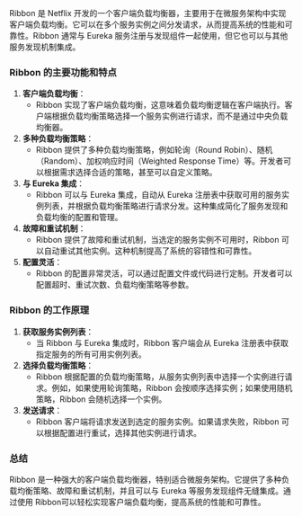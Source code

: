 Ribbon 是 Netflix 开发的一个客户端负载均衡器，主要用于在微服务架构中实现客户端负载均衡。它可以在多个服务实例之间分发请求，从而提高系统的性能和可靠性。Ribbon 通常与 Eureka 服务注册与发现组件一起使用，但它也可以与其他服务发现机制集成。
### Ribbon 的主要功能和特点

1. **客户端负载均衡**：
   - Ribbon 实现了客户端负载均衡，这意味着负载均衡逻辑在客户端执行。客户端根据负载均衡策略选择一个服务实例进行请求，而不是通过中央负载均衡器。
2. **多种负载均衡策略**：
   - Ribbon 提供了多种负载均衡策略，例如轮询（Round Robin）、随机（Random）、加权响应时间（Weighted Response Time）等。开发者可以根据需求选择合适的策略，甚至可以自定义策略。
3. **与 Eureka 集成**：
   - Ribbon 可以与 Eureka 集成，自动从 Eureka 注册表中获取可用的服务实例列表，并根据负载均衡策略进行请求分发。这种集成简化了服务发现和负载均衡的配置和管理。
4. **故障和重试机制**：
   - Ribbon 提供了故障和重试机制，当选定的服务实例不可用时，Ribbon 可以自动重试其他实例。这种机制提高了系统的容错性和可靠性。
5. **配置灵活**：
   - Ribbon 的配置非常灵活，可以通过配置文件或代码进行定制。开发者可以配置超时、重试次数、负载均衡策略等参数。
### Ribbon 的工作原理

1. **获取服务实例列表**：
   - 当 Ribbon 与 Eureka 集成时，Ribbon 客户端会从 Eureka 注册表中获取指定服务的所有可用实例列表。
2. **选择负载均衡策略**：
   - Ribbon 根据配置的负载均衡策略，从服务实例列表中选择一个实例进行请求。例如，如果使用轮询策略，Ribbon 会按顺序选择实例；如果使用随机策略，Ribbon 会随机选择一个实例。
3. **发送请求**：
   - Ribbon 客户端将请求发送到选定的服务实例。如果请求失败，Ribbon 可以根据配置进行重试，选择其他实例进行请求。
### 总结
Ribbon 是一种强大的客户端负载均衡器，特别适合微服务架构。它提供了多种负载均衡策略、故障和重试机制，并且可以与 Eureka 等服务发现组件无缝集成。通过使用 Ribbon可以轻松实现客户端负载均衡，提高系统的性能和可靠性。
